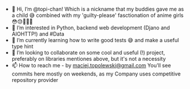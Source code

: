 - 👋 Hi, I’m @topi-chan! Which is a nickname that my buddies gave me as a child 😅 combined with my 'guilty-please' fasctionation of anime girls 😳😓💁🏻‍♂️
- 👀 I’m interested in Python, backend web development (Djano and AIOHTTP!) and #Data
- 🌱 I’m currently learning how to write good tests 😅 and make a useful type hint
- 💞️ I’m looking to collaborate on some cool and useful (!) project, preferably on libraries mentiones above, but it's not a necessity 
- 📫 How to reach me - by maciej.topolewski@gmail.com
You'll see commits here mostly on weekends, as my Company uses competitive repository provider
<!---
topi-chan/topi-chan is a ✨ special ✨ repository because its `README.md` (this file) appears on your GitHub profile.
You can click the Preview link to take a look at your changes.
--->
